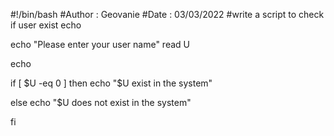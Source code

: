 #!/bin/bash
#Author : Geovanie
#Date : 03/03/2022
#write a script to check if user exist
echo

echo "Please enter your user name"
read U

echo

if 
  [ $U -eq 0 ]
then
echo "$U exist in the system"

else
echo "$U does not exist in the system"

fi